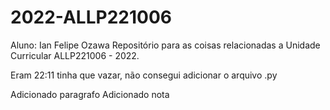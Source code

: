 # 2022-ALLP221006

Aluno: Ian Felipe Ozawa
Repositório para as coisas relacionadas a Unidade Curricular ALLP221006 - 2022.

Eram 22:11 tinha que vazar, não consegui adicionar o arquivo .py

Adicionado paragrafo
Adicionado nota


